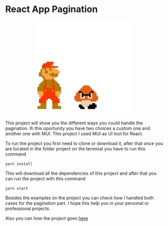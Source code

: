 # React App Pagination

<p align="center">
  <img src="./src/images/mario.gif" width="300">
</p>

This project will show you the different ways you could handle the pagination. Ih this oportunity you have two choices a custom one and another one with MUI. This project I used MUI as UI tool for React.

To run the project you first need to clone or download it, after that once you are located in the folder project on the terminal you have to run this command

```
yarn install
```

This will download all the dependencies of this project and after that you can run the project with this command

```
yarn start
```

Besides the examples on the project you can check how I handled both cases for the pagination part. I hope this help you in your personal or professional projects.

Also you can how the project goes [here]()